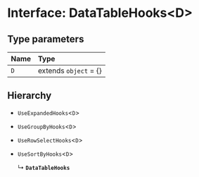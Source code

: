 # Interface: DataTableHooks<D\>

## Type parameters

| Name | Type |
| :------ | :------ |
| `D` | extends `object` = {} |

## Hierarchy

- `UseExpandedHooks`<`D`\>

- `UseGroupByHooks`<`D`\>

- `UseRowSelectHooks`<`D`\>

- `UseSortByHooks`<`D`\>

  ↳ **`DataTableHooks`**
